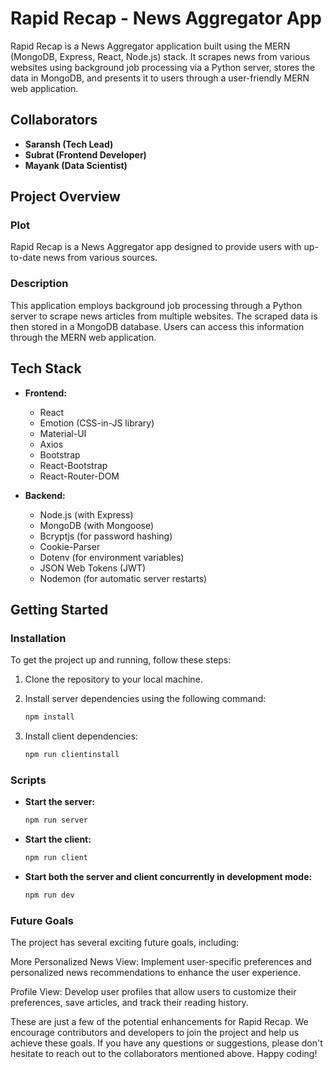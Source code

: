 # Rapid Recap - News Aggregator App

Rapid Recap is a News Aggregator application built using the MERN (MongoDB, Express, React, Node.js) stack. It scrapes news from various websites using background job processing via a Python server, stores the data in MongoDB, and presents it to users through a user-friendly MERN web application.

## Collaborators

- **Saransh (Tech Lead)**
- **Subrat (Frontend Developer)**
- **Mayank (Data Scientist)**

## Project Overview

### Plot

Rapid Recap is a News Aggregator app designed to provide users with up-to-date news from various sources.

### Description

This application employs background job processing through a Python server to scrape news articles from multiple websites. The scraped data is then stored in a MongoDB database. Users can access this information through the MERN web application.

## Tech Stack

- **Frontend:**
  - React
  - Emotion (CSS-in-JS library)
  - Material-UI
  - Axios
  - Bootstrap
  - React-Bootstrap
  - React-Router-DOM

- **Backend:**
  - Node.js (with Express)
  - MongoDB (with Mongoose)
  - Bcryptjs (for password hashing)
  - Cookie-Parser
  - Dotenv (for environment variables)
  - JSON Web Tokens (JWT)
  - Nodemon (for automatic server restarts)

## Getting Started

### Installation

To get the project up and running, follow these steps:

1. Clone the repository to your local machine.
2. Install server dependencies using the following command:

   ```bash
   npm install
   ```

3. Install client dependencies:

   ```bash
   npm run clientinstall
   ```

### Scripts

- **Start the server:**

  ```bash
  npm run server
  ```

- **Start the client:**

  ```bash
  npm run client
  ```

- **Start both the server and client concurrently in development mode:**

  ```bash
  npm run dev
  ```

### Future Goals
The project has several exciting future goals, including:

More Personalized News View: Implement user-specific preferences and personalized news recommendations to enhance the user experience.

Profile View: Develop user profiles that allow users to customize their preferences, save articles, and track their reading history.

These are just a few of the potential enhancements for Rapid Recap. We encourage contributors and developers to join the project and help us achieve these goals. If you have any questions or suggestions, please don't hesitate to reach out to the collaborators mentioned above. Happy coding!
